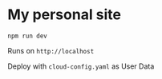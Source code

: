 # My personal site

`npm run dev`

Runs on `http://localhost`

Deploy with `cloud-config.yaml` as User Data
